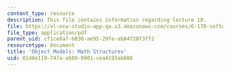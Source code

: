 ```yaml
---
content_type: resource
description: This file contains information regarding lecture 18.
file: https://ol-ocw-studio-app-qa.s3.amazonaws.com/courses/6-170-software-studio-spring-2013/01d8e119747aa6800901cea4193ab088_MIT6_170S13_18-objt-mdl-math.pdf
file_type: application/pdf
parent_uid: cf1ce8a7-b030-ae95-29fe-ab84f20f3ff2
resourcetype: Document
title: 'Object Models: Math Structures'
uid: 01d8e119-747a-a680-0901-cea4193ab088
---
```

